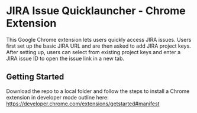 # JIRA Issue Quicklauncher - Chrome Extension

This Google Chrome extension lets users quickly access JIRA issues. Users first set up the basic JIRA URL and are then asked to add JIRA project keys. After setting up, users can select from existing project keys and enter a JIRA issue ID to open the issue link in a new tab.

## Getting Started

Download the repo to a local folder and follow the steps to install a Chrome extension in developer mode outline here: https://developer.chrome.com/extensions/getstarted#manifest